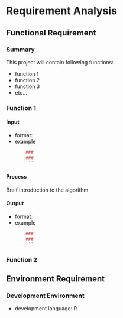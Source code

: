 # Requirement Analysis

##  Functional Requirement

### Summary

This project will contain following functions:
- function 1
- function 2
- function 3
- etc...

### Function 1

#### Input 
- format:
- example
	```r
		### 
		### 
		```
	
#### Process

Breif introduction to the algorithm

#### Output
- format:
- example
	```r
		### 
		### 
		```

### Function 2

## Environment Requirement

### Development Environment
 - development language: R

<!--stackedit_data:
eyJoaXN0b3J5IjpbLTEzMzkwNzI1ODEsLTE2NzA0MjczNTFdfQ
==
-->